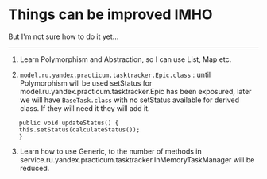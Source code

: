 
# Things can be improved IMHO
But I'm not sure how to do it yet...

----
1. Learn Polymorphism and Abstraction, so I can use List, Map etc.


2. `model.ru.yandex.practicum.tasktracker.Epic.class` :  until Polymorphism will be used setStatus for model.ru.yandex.practicum.tasktracker.Epic has been  exposured, later we will have `BaseTask.class`
   with no setStatus available for derived class. If they will need it they will add it.
```
   public void updateStatus() {
   this.setStatus(calculateStatus());
   }
```
3. Learn how to use Generic, to the number of methods in service.ru.yandex.practicum.tasktracker.InMemoryTaskManager will be reduced.